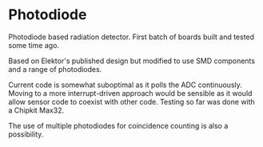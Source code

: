 # Photodiode
Photodiode based radiation detector. First batch of boards built and tested some time ago.

Based on Elektor's published design but modified to use SMD components and a range of
photodiodes.

Current code is somewhat suboptimal as it polls the ADC continuously. Moving to a more interrupt-driven
approach would be sensible as it would allow sensor code to coexist with other code. Testing so far was done with a Chipkit Max32.

The use of multiple photodiodes for coincidence counting is also a possibility.
